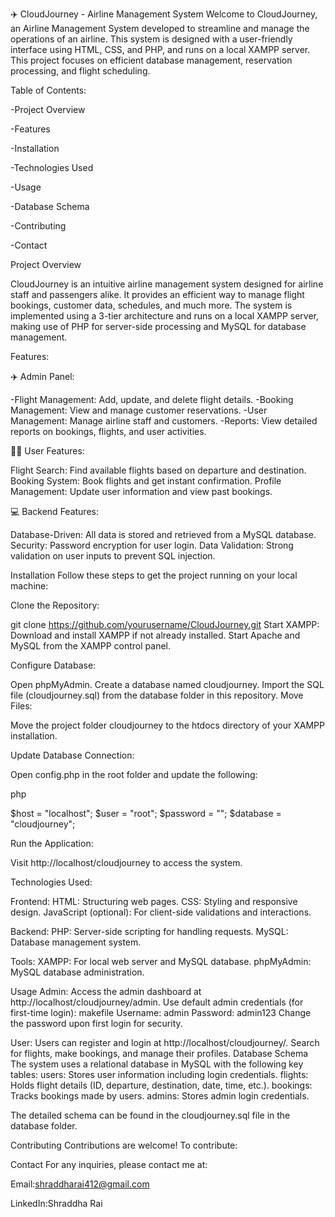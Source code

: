 ✈️ CloudJourney - Airline Management System
Welcome to CloudJourney, an Airline Management System developed to streamline and manage the operations of an airline. This system is designed with a user-friendly interface using HTML, CSS, and PHP, and runs on a local XAMPP server. This project focuses on efficient database management, reservation processing, and flight scheduling.


Table of Contents:

-Project Overview

-Features

-Installation

-Technologies Used

-Usage

-Database Schema

-Contributing

-Contact


Project Overview

CloudJourney is an intuitive airline management system designed for airline staff and passengers alike. It provides an efficient way to manage flight bookings, customer data, schedules, and much more. The system is implemented using a 3-tier architecture and runs on a local XAMPP server, making use of PHP for server-side processing and MySQL for database management.

Features:

✈️ Admin Panel:

-Flight Management: Add, update, and delete flight details.
-Booking Management: View and manage customer reservations.
-User Management: Manage airline staff and customers.
-Reports: View detailed reports on bookings, flights, and user activities.

👨‍💻 User Features:

Flight Search: Find available flights based on departure and destination.
Booking System: Book flights and get instant confirmation.
Profile Management: Update user information and view past bookings.

💻 Backend Features:

Database-Driven: All data is stored and retrieved from a MySQL database.
Security: Password encryption for user login.
Data Validation: Strong validation on user inputs to prevent SQL injection.

Installation
Follow these steps to get the project running on your local machine:

Clone the Repository:

git clone https://github.com/yourusername/CloudJourney.git
Start XAMPP:
Download and install XAMPP if not already installed.
Start Apache and MySQL from the XAMPP control panel.

Configure Database:

Open phpMyAdmin.
Create a database named cloudjourney.
Import the SQL file (cloudjourney.sql) from the database folder in this repository.
Move Files:

Move the project folder cloudjourney to the htdocs directory of your XAMPP installation.

Update Database Connection:

Open config.php in the root folder and update the following:

php

$host = "localhost";
$user = "root";
$password = "";
$database = "cloudjourney";

Run the Application:

Visit http://localhost/cloudjourney to access the system.

Technologies Used:

Frontend:
HTML: Structuring web pages.
CSS: Styling and responsive design.
JavaScript (optional): For client-side validations and interactions.

Backend:
PHP: Server-side scripting for handling requests.
MySQL: Database management system.

Tools:
XAMPP: For local web server and MySQL database.
phpMyAdmin: MySQL database administration.

Usage
Admin:
Access the admin dashboard at http://localhost/cloudjourney/admin.
Use default admin credentials (for first-time login):
makefile
Username: admin
Password: admin123
Change the password upon first login for security.

User:
Users can register and login at http://localhost/cloudjourney/.
Search for flights, make bookings, and manage their profiles.
Database Schema
The system uses a relational database in MySQL with the following key tables:
users: Stores user information including login credentials.
flights: Holds flight details (ID, departure, destination, date, time, etc.).
bookings: Tracks bookings made by users.
admins: Stores admin login credentials.

The detailed schema can be found in the cloudjourney.sql file in the database folder.


Contributing
Contributions are welcome! To contribute:



Contact
For any inquiries, please contact me at:

Email:shraddharai412@gmail.com

LinkedIn:Shraddha Rai
